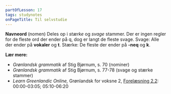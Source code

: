 ```yaml
---
partOfLesson: 17
tags: studynotes
onPageTitle: Til selvstudie
---
```


**Navneord** (nomen)
Deles op i *stærke* og *svage* stammer.
Der er ingen regler for de fleste ord der ender på q, dog er langt de fleste svage. 
Svage: Alle der ender på **vokaler** og **t**.
Stærke: De fleste der ender på **-neq** og **k**.

**Lær mere:**

- *Grønlandsk grammatik* af Stig Bjørnum, s. 70 (nominer)
- *Grønlandsk grammatik* af Stig Bjørnum, s. 77-78 (svage og stærke stammer)
- *Learn Greenlandic Online,* Grønlandsk for voksne 2, [Forelæsning 2.2](https://learngreenlandic.com/online/lg2/2.2/): 00:00-03:05; 05:10-06:20
